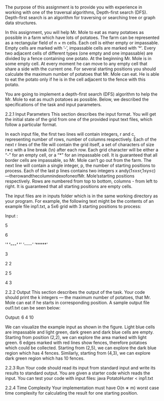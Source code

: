 The purpose of this assignment is to provide you with experience in working with one of the traversal algorithms, Depth-first search (DFS). Depth-first search is an algorithm for traversing or searching tree or graph data structures.


In this assignment, you will help Mr. Mole to eat as many potatoes as possible in a farm which have lots of potatoes. The farm can be represented as a rectangular field of n × m cells. Each cell is either empty or impassable. Empty cells are marked with ’-’, impassable cells are marked with ’*’. Every two adjacent cells of different types (one empty and one impassable) are divided by a fence containing one potato. At the beginning Mr. Mole is in some empty cell. At every moment he can move to any empty cell that share a side with the current one. For several starting positions you should calculate the maximum number of potatoes that Mr. Mole can eat. He is able to eat the potato only if he is in the cell adjacent to the fence with this potato.


You are going to implement a depth-first search (DFS) algorithm to help the Mr. Mole to eat as much potatoes as possible. Below, we described the specifications of the task and input parameters.


2.2.1 Input Parameters
This section describes the input format. You will get the initial state of the grid from one of the provided input text files, which follow a particular format.


In each input file, the first two lines will contain integers, r and c, representing number of rows, number of columns respectively. Each of the next r lines of the file will contain the grid itself, a set of characters of size r∗c with a line break (\n) after each row. Each grid character will be either a “-” for an empty cell, or a “*” for an impassable cell. It is guaranteed that all border cells are impassable, so Mr. Mole can’t go out from the farm. The next line will contain a single integer, p, the number of starting positions to process. Each of the last p lines contains two integers x andy(1≤x≤r,1≤y≤c)—therowandthecolumnindexofoneofMr. Mole’sstarting positions respectively. Rows are numbered from top to bottom, columns - from left to right. It is guaranteed that all starting positions are empty cells.


The input files are in inputs folder which is in the same working directory as your program. For example, the following text might be the contents of an example file inp1.txt, a 5x6 grid with 3 starting positions to process:


Input : 

5

6

'******'
'*--*-*'
'******'
'*----*'
'******'

3


2 2

2 5

4 3


2.2.2 Output
This section describes the output of the task. Your code should print the k integers — the maximum number of potatoes, that Mr. Mole can eat if he starts in corresponding position. A sample output file out1.txt can be seen below:

Output: 6
4
10

We can visualize the example input as shown in the figure. Light blue cells are impassable and light green, dark green and dark blue cells are empty. Starting from position (2,2), we can explore the area marked with light green. 6 edges marked with red lines show fences, therefore potatoes which could be collected. Starting from (2,5), we can explore the dark blue region which has 4 fences. Similarly, starting from (4,3), we can explore dark green region which has 10 fences.


2.2.3 Run
Your code should read its input from standard input and write its results to standard output. You are given a starter code which reads the input. You can test your code with input files:
java PotatoHunter < inp1.txt


2.2.4 Time Complexity
Your implementation must have O(n ∗ m) worst case time complexity for calculating the result for one starting position.
